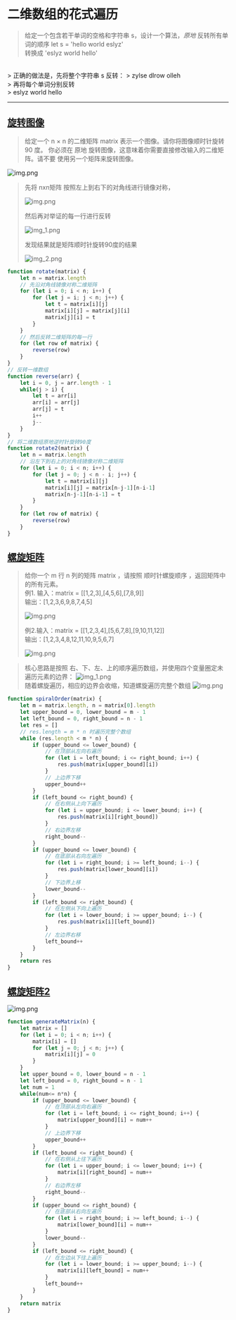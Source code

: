 # 二维数组的花式遍历

> 给定一个包含若干单词的空格和字符串 s，设计一个算法，*原地* 反转所有单词的顺序 
let s = 'hello world eslyz'
 <br> 转换成 'eslyz world hello'
<br>
> 正确的做法是，先将整个字符串 s 反转：
> zylse dlrow olleh <br>
> 再将每个单词分别反转<br>
> eslyz world hello

---


## [旋转图像](https://leetcode-cn.com/problems/rotate-image)
>给定一个 n × n 的二维矩阵 matrix 表示一个图像。请你将图像顺时针旋转 90 度。
你必须在 原地 旋转图像，这意味着你需要直接修改输入的二维矩阵。请不要 使用另一个矩阵来旋转图像。

![img.png](../assets/imgs/algorithm/rotate_matrix_img.png)

>先将 nxn矩阵 按照左上到右下的对角线进行镜像对称，
> 
>  ![img.png](../assets/imgs/algorithm/rotate_matrix_img_3.png)
> 
> 然后再对举证的每一行进行反转
> 
> ![img_1.png](../assets/imgs/algorithm/rotate_matrix_img_1.png)
>
> 发现结果就是矩阵顺时针旋转90度的结果
> 
> ![img_2.png](../assets/imgs/algorithm/rotate_matrix_img_2.png)
> 
```javascript
function rotate(matrix) {
    let n = matrix.length
    // 先沿对角线镜像对称二维矩阵
    for (let i = 0; i < n; i++) {
        for (let j = i; j < n; j++) {
            let t = matrix[i][j]
            matrix[i][j] = matrix[j][i]
            matrix[j][i] = t
        }
    }
    // 然后反转二维矩阵的每一行
    for (let row of matrix) {
        reverse(row)
    }
}
// 反转一维数组
function reverse(arr) {
    let i = 0, j = arr.length - 1
    while(j > i) {
        let t = arr[i]
        arr[i] = arr[j]
        arr[j] = t
        i++
        j--
    }
}
// 将二维数组原地逆时针旋转90度
function rotate2(matrix) {
    let n = matrix.length
    // 沿左下到右上的对角线镜像对称二维矩阵
    for (let i = 0; i < n; i++) {
        for (let j = 0; j < n - i; j++) {
            let t = matrix[i][j]
            matrix[i][j] = matrix[n-j-1][n-i-1]
            matrix[n-j-1][n-i-1] = t
        }
    }
    for (let row of matrix) {
        reverse(row)
    }
}
```

## [螺旋矩阵](https://leetcode-cn.com/problems/spiral-matrix)
>给你一个 m 行 n 列的矩阵 matrix ，请按照 顺时针螺旋顺序 ，返回矩阵中的所有元素。<br>
> 例1. 输入：matrix = [[1,2,3],[4,5,6],[7,8,9]]<br>
>输出：[1,2,3,6,9,8,7,4,5] <br>
> 
>![img.png](../assets/imgs/algorithm/spiral_order_1.png)
> <br>
> 
> 例2.输入：matrix = [[1,2,3,4],[5,6,7,8],[9,10,11,12]]<br>
> 输出：[1,2,3,4,8,12,11,10,9,5,6,7]
> 
>![img.png](../assets/imgs/algorithm/spiral_order_2.png)
>

> 核心思路是按照 右、下、左、上的顺序遍历数组，并使用四个变量圈定未遍历元素的边界：
> ![img_1.png](../assets/imgs/algorithm/spiral_order_3.png)
> <br> 随着螺旋遍历，相应的边界会收缩，知道螺旋遍历完整个数组
> ![img.png](../assets/imgs/algorithm/spiral_order_4.png)
```javascript
function spiralOrder(matrix) {
    let m = matrix.length, n = matrix[0].length
    let upper_bound = 0, lower_bound = m - 1
    let left_bound = 0, right_bound = n - 1
    let res = []
    // res.length = m * n 时遍历完整个数组
    while (res.length < m * n) {
        if (upper_bound <= lower_bound) {
            // 在顶部从左向右遍历
            for (let i = left_bound; i <= right_bound; i++) {
                res.push(matrix[upper_bound][i])
            }
            // 上边界下移
            upper_bound++
        }
        if (left_bound <= right_bound) {
            // 在右侧从上向下遍历
            for (let i = upper_bound; i <= lower_bound; i++) {
                res.push(matrix[i][right_bound])
            }
            // 右边界左移
            right_bound--
        }
        if (upper_bound <= lower_bound) {
            // 在底部从右向左遍历
            for (let i = right_bound; i >= left_bound; i--) {
                res.push(matrix[lower_bound][i])
            }
            // 下边界上移
            lower_bound--
        }
        if (left_bound <= right_bound) {
            // 在左侧从下向上遍历
            for (let i = lower_bound; i >= upper_bound; i--) {
                res.push(matrix[i][left_bound])
            }
            // 左边界右移
            left_bound++
        }
    }
    return res
}
```

## [螺旋矩阵2](https://leetcode-cn.com/problems/spiral-matrix-ii/)
![img.png](../assets/imgs/algorithm/spiral_order_v2.png)
```javascript
function generateMatrix(n) {
    let matrix = []
    for (let i = 0; i < n; i++) {
        matrix[i] = []
        for (let j = 0; j < n; j++) {
            matrix[i][j] = 0
        }
    }
    let upper_bound = 0, lower_bound = n - 1
    let left_bound = 0, right_bound = n - 1
    let num = 1
    while(num<= n*n) {
        if (upper_bound <= lower_bound) {
            // 在顶部从左向右遍历
            for (let i = left_bound; i <= right_bound; i++) {
                matrix[upper_bound][i] = num++
            }
            // 上边界下移
            upper_bound++
        }
        if (left_bound <= right_bound) {
            // 在右侧从上往下遍历
            for (let i = upper_bound; i <= lower_bound; i++) {
                matrix[i][right_bound] = num++
            }
            // 右边界左移
            right_bound--
        }
        if (upper_bound <= right_bound) {
            // 在底部从右向左遍历
            for (let i = right_bound; i >= left_bound; i--) {
                matrix[lower_bound][i] = num++
            }
            lower_bound--
        }
        if (left_bound <= right_bound) {
            // 在左边从下往上遍历
            for (let i = lower_bound; i >= upper_bound; i--) {
                matrix[i][left_bound] = num++    
            }
            left_bound++
        }
    }
    return matrix
}
```